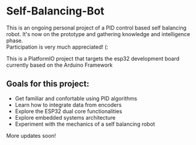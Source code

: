 # Self-Balancing-Bot

This is an ongoing personal project of a PID control based self balancing robot. It's now on the prototype and gathering knowledge and intelligence phase. <br>
Participation is very much appreciated! (:<br>

This is a PlatformIO project that targets the esp32 development board currently based on the Arduino Framework <br>

## Goals for this project:
  - Get familiar and confortable using PID algorithms
  - Learn how to integrate data from encoders
  - Explore the ESP32 dual core functionalities
  - Explore embedded systems architecture
  - Experiment with the mechanics of a self balancing robot

More updates soon!

